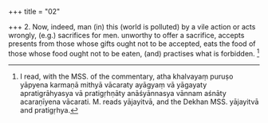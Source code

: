 +++
title = "02"

+++
2. Now, indeed, man (in) this (world is polluted) by a vile action or acts wrongly, (e.g.) sacrifices for men. unworthy to offer a sacrifice, accepts presents from those whose gifts ought not to be accepted, eats the food of those whose food ought not to be eaten, (and) practises what is forbidden. [^2] 


[^2]:  I read, with the MSS. of the commentary, atha khalvayaṃ puruṣo yāpyena karmaṇā mithyā vācaraty ayāgyaṃ vā yāgayaty apratigrāhyasya vā pratigṛhṇāty anāśyānnasya vānnam aśnāty acaraṇīyena vācarati. M. reads yājayitvā, and the Dekhan MSS. yājayitvā and pratigṛhya.
